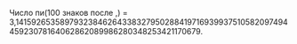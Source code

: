 Число пи(100 знаков после ,) = 3,1415926535897932384626433832795028841971693993751058209749445923078164062862089986280348253421170679.
